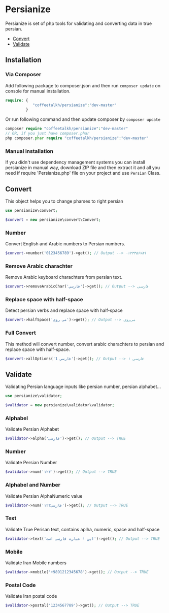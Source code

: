 # Persianize
Persianize is set of php tools for validating and converting data in true persian.

* [Convert](#convert)
* [Validate](#validate)

## Installation

### Via Composer
Add following package to composer.json and then run ```composer update``` on console for manual installation.

```php
require: {
			"coffeetalkh/persianize":"dev-master"
		 }
```

Or run following command and then update composer by ```composer update```

```php
composer require "coffeetalkh/persianize":"dev-master"
// OR, if you just have composer.phar
php composer.phar require "coffeetalkh/persianize":"dev-master"
```

### Manual installation
If you didn't use dependency management systems you can install persianize in manual way, download ZIP file and then extract it and all you need if require 'Persianize.php' file on your project and use ```Persian``` Class.

## Convert
This object helps you to change pharses to right persian

```php
use persianize\convert;

$convert = new persianize\convert\Convert;
```

### Number
Convert English and Arabic numbers to Persian numbers.

```php
$convert->number('0123456789')->get(); // Output --> ۰۱۲۳۴۵۶۷۸۹
```

### Remove Arabic charachter
Remove Arabic keyboard charachters from persian text.

```php
$convert->removeArabicChar('فارسي')->get(); // Output --> فارسی
```

### Replace space with half-space
Detect persian verbs and replace space with half-space
```php
$convert->halfSpace('می روی')->get(); // Output --> می‌روی
```

### Full Convert
This method will convert number, convert arabic charachters to persian and replace space with half-space.

```php
$convert->allOptions('فارسي 1')->get(); // Output --> فارسی ۱
```

## Validate
Validating Persian language inputs like persian number, persian alphabet...

```php
use persianize\validator;

$validator = new persianize\validator\validator;
```

### Alphabel
Validate Persian Alphabet

```php
$validator->alpha('فارسی')->get(); // Output --> TRUE
```

### Number
Validate Persian Number

```php
$validator->num('۱۲۳')->get(); // Output --> TRUE
```

### Alphabel and Number
Validate Persian AlphaNumeric value

```php
$validator->num('فارسی۱۲۳')->get(); // Output --> TRUE
```

### Text
Validate True Perisan text, contains aplha, numeric, space and half-space

```php
$validator->text('این ۱ عبارت فارسی است')->get(); // Output --> TRUE
```

### Mobile
Validate Iran Mobile numbers

```php
$validator->mobile('+9891212345678')->get(); // Output --> TRUE
```

### Postal Code
Validate Iran postal code

```php
$validator->postal('1234567789')->get(); // Output --> TRUE
```

